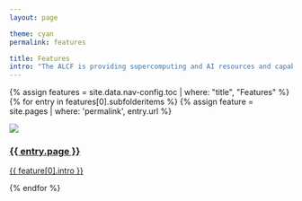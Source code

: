 ```yaml
---
layout: page

theme: cyan
permalink: features

title: Features
intro: "The ALCF is providing supercomputing and AI resources and capabilities to enable pioneering research at the intersection of simulation, big data analysis, and machine learning."
---
```



<div class="teasers">

{% assign features = site.data.nav-config.toc | where: "title", "Features" %}
{% for entry in features[0].subfolderitems %}
{% assign feature = site.pages | where: 'permalink', entry.url %}


<div class="teaser">
  <a href="/{{ entry.url }}">
  	<div class="image-wrapper">
  		<div><img src="/assets/images/{{ feature[0].hero-img-source }}"></div>
  		<div class="hover-scrim"></div>
  	</div>
  	<div class="content-wrapper">
  		<h3>{{ entry.page }}</h3>
  		<p>{{ feature[0].intro }}</p>
  	</div>
  </a>
</div>

{% endfor %}

</div>

